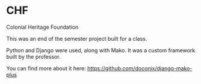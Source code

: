 # CHF
Colonial Heritage Foundation

This was an end of the semester project built for a class.

Python and Django were used, along with Mako. It was a custom framework built by the professor. 

You can find more about it here: https://github.com/doconix/django-mako-plus
